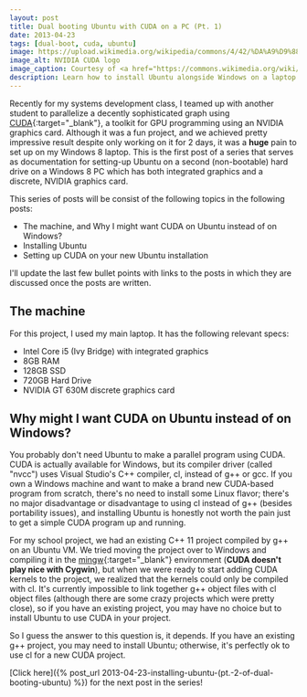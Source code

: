 ```yaml
---
layout: post
title: Dual booting Ubuntu with CUDA on a PC (Pt. 1)
date: 2013-04-23
tags: [dual-boot, cuda, ubuntu]
image: https://upload.wikimedia.org/wikipedia/commons/4/42/%DA%A9%D9%88%D8%AF%D8%A7_-_CUDA.png
image_alt: NVIDIA CUDA logo
image_caption: Courtesy of <a href="https://commons.wikimedia.org/wiki/File%3A%DA%A9%D9%88%D8%AF%D8%A7_-_CUDA.png" title="NVIDIA CUDA logo by KhameneiSoldiers via Wikimedia Commons">Wikimedia Commons</a>
description: Learn how to install Ubuntu alongside Windows on a laptop to use CUDA on a NVIDIA GPU.
---
```


Recently for my systems development class, I teamed up with another student to parallelize a decently sophisticated graph using [CUDA](http://www.nvidia.com/object/cuda_home_new.html){:target="_blank"}, a toolkit for GPU programming using an NVIDIA graphics card. Although it was a fun project, and we achieved pretty impressive result despite only working on it for 2 days, it was a <b>huge</b> pain to set up on my Windows 8 laptop. This is the first post of a series that serves as documentation for setting-up Ubuntu on a second (non-bootable) hard drive on a Windows 8 PC which has both integrated graphics and a discrete, NVIDIA graphics card.

This series of posts will be consist of the following topics in the following posts:
 - The machine, and Why I might want CUDA on Ubuntu instead of on Windows?
 - Installing Ubuntu
 - Setting up CUDA on your new Ubuntu installation

I'll update the last few bullet points with links to the posts in which they are discussed once the posts are written.

<!--more-->

## The machine

For this project, I used my main laptop. It has the following relevant specs:
 - Intel Core i5 (Ivy Bridge) with integrated graphics
 - 8GB RAM
 - 128GB SSD
 - 720GB Hard Drive
 - NVIDIA GT 630M discrete graphics card

## Why might I want CUDA on Ubuntu instead of on Windows?

You probably don't need Ubuntu to make a parallel program using CUDA. CUDA is actually available for Windows, but its compiler driver (called "nvcc") uses Visual Studio's C++ compiler, cl, instead of g++ or gcc. If you own a Windows machine and want to make a brand new CUDA-based program from scratch, there's no need to install some Linux flavor; there's no major disadvantage or disadvantage to using cl instead of g++ (besides portability issues), and installing Ubuntu is honestly not worth the pain just to get a simple CUDA program up and running.

For my school project, we had an existing C++ 11 project compiled by g++ on an Ubuntu VM. We tried moving the project over to Windows and compiling it in the [mingw](http://mingw.org/){:target="_blank"} environment (<b>CUDA doesn't play nice with Cygwin</b>), but when we were ready to start adding CUDA kernels to the project, we realized that the kernels could only be compiled with cl. It's currently impossible to link together g++ object files with cl object files (although there are some crazy projects which were pretty close), so if you have an existing project, you may have no choice but to install Ubuntu to use CUDA in your project.

So I guess the answer to this question is, it depends. If you have an existing g++ project, you may need to install Ubuntu; otherwise, it's perfectly ok to use cl for a new CUDA project.

[Click here]({% post_url 2013-04-23-installing-ubuntu-(pt.-2-of-dual-booting-ubuntu) %}) for the next post in the series!